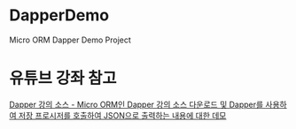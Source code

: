 # DapperDemo
Micro ORM Dapper Demo Project

# 유튜브 강좌 참고
[Dapper 강의 소스 - Micro ORM인 Dapper 강의 소스 다운로드 및 Dapper를 사용하여 저장 프로시저를 호출하여 JSON으로 출력하는 내용에 대한 데모](https://youtu.be/RnNF2EdTBLw)
